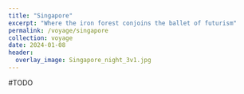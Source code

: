 ```yaml
---
title: "Singapore"
excerpt: "Where the iron forest conjoins the ballet of futurism"
permalink: /voyage/singapore
collection: voyage
date: 2024-01-08
header:
  overlay_image: Singapore_night_3v1.jpg
---
```


#TODO